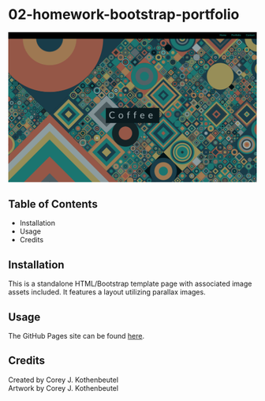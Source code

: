 # 02-homework-bootstrap-portfolio

![Screenshot of template splash](/images/screenshot-1.png)

## Table of Contents 
* Installation
* Usage
* Credits

## Installation
This is a standalone HTML/Bootstrap template page with associated image assets included.  It features a layout utilizing parallax images.

## Usage
The GitHub Pages site can be found [here](https://cjkook.github.io/02-homework-bootstrap-portfolio/).

## Credits
Created by Corey J. Kothenbeutel<br/>
Artwork by Corey J. Kothenbeutel
